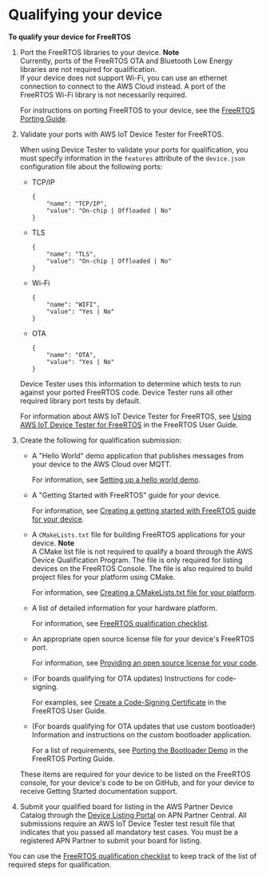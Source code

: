 # Qualifying your device<a name="freertos-qualification"></a>

**To qualify your device for FreeRTOS**

1. Port the FreeRTOS libraries to your device\.
**Note**  
Currently, ports of the FreeRTOS OTA and Bluetooth Low Energy libraries are not required for qualification\.  
If your device does not support Wi\-Fi, you can use an ethernet connection to connect to the AWS Cloud instead\. A port of the FreeRTOS Wi\-Fi library is not necessarily required\.

   For instructions on porting FreeRTOS to your device, see the [FreeRTOS Porting Guide](https://docs.aws.amazon.com/freertos/latest/portingguide/)\.

1. Validate your ports with AWS IoT Device Tester for FreeRTOS\.

   When using Device Tester to validate your ports for qualification, you must specify information in the `features` attribute of the `device.json` configuration file about the following ports:
   + TCP/IP

     ```
     {
         "name": "TCP/IP",
         "value": "On-chip | Offloaded | No"
     }
     ```
   + TLS

     ```
     {
         "name": "TLS",
         "value": "On-chip | Offloaded | No"
     }
     ```
   + Wi\-Fi

     ```
     {
         "name": "WIFI",
         "value": "Yes | No"
     }
     ```
   + OTA

     ```
     {
         "name": "OTA",
         "value": "Yes | No"
     }
     ```

   Device Tester uses this information to determine which tests to run against your ported FreeRTOS code\. Device Tester runs all other required library port tests by default\.

   For information about AWS IoT Device Tester for FreeRTOS, see [Using AWS IoT Device Tester for FreeRTOS](https://docs.aws.amazon.com/freertos/latest/userguide/device-tester-for-freertos-ug.html) in the FreeRTOS User Guide\.

1. Create the following for qualification submission:
   + A "Hello World" demo application that publishes messages from your device to the AWS Cloud over MQTT\.

     For information, see [Setting up a hello world demo](afq-hw-demo.md)\.
   + A "Getting Started with FreeRTOS" guide for your device\.

     For information, see [Creating a getting started with FreeRTOS guide for your device](afq-gsg.md)\.
   + A `CMakeLists.txt` file for building FreeRTOS applications for your device\.
**Note**  
A CMake list file is not required to qualify a board through the AWS Device Qualification Program\. The file is only required for listing devices on the FreeRTOS Console\. The file is also required to build project files for your platform using CMake\. 

     For information, see [Creating a CMakeLists\.txt file for your platform](afq-cmake.md)\.
   + A list of detailed information for your hardware platform\.

     For information, see [FreeRTOS qualification checklist](afq-checklist.md)\.
   + An appropriate open source license file for your device's FreeRTOS port\.

     For information, see [Providing an open source license for your code](afq-license.md)\.
   + \(For boards qualifying for OTA updates\) Instructions for code\-signing\.

     For examples, see [ Create a Code\-Signing Certificate](https://docs.aws.amazon.com/freertos/latest/userguide/ota-code-sign-cert.html) in the FreeRTOS User Guide\.
   + \(For boards qualifying for OTA updates that use custom bootloader\) Information and instructions on the custom bootloader application\.

     For a list of requirements, see [Porting the Bootloader Demo](https://docs.aws.amazon.com/freertos/latest/portingguide/afr-porting-bootloader.html.html) in the FreeRTOS Porting Guide\.

   These items are required for your device to be listed on the FreeRTOS console, for your device's code to be on GitHub, and for your device to receive Getting Started documentation support\.

1. Submit your qualified board for listing in the AWS Partner Device Catalog through the [Device Listing Portal](https://partnercentral.awspartner.com/DeviceListPage) on APN Partner Central\. All submissions require an AWS IoT Device Tester test result file that indicates that you passed all mandatory test cases\. You must be a registered APN Partner to submit your board for listing\.

You can use the [FreeRTOS qualification checklist](afq-checklist.md) to keep track of the list of required steps for qualification\.